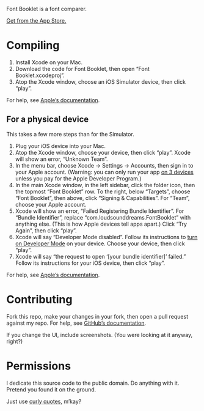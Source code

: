 Font Booklet is a font comparer.

[Get from the App Store.](https://apps.apple.com/us/app/font-booklet/id6451394358)

# Compiling

1. Install Xcode on your Mac.
2. Download the code for Font Booklet, then open “Font Booklet.xcodeproj”.
3. Atop the Xcode window, choose an iOS Simulator device, then click “play”.

For help, see [Apple’s documentation](https://developer.apple.com/documentation/xcode/building-and-running-an-app).

## For a physical device

This takes a few more steps than for the Simulator.

1. Plug your iOS device into your Mac.
2. Atop the Xcode window, choose your device, then click “play”. Xcode will show an error, “Unknown Team”.
3. In the menu bar, choose Xcode → Settings → Accounts, then sign in to your Apple account. (Warning: you can only run your app [on 3 devices](https://stackoverflow.com/questions/44230347) unless you pay for the Apple Developer Program.)
4. In the main Xcode window, in the left sidebar, click the folder icon, then the topmost “Font Booklet” row. To the right, below “Targets”, choose “Font Booklet”, then above, click “Signing & Capabilities”. For “Team”, choose your Apple account.
5. Xcode will show an error, “Failed Registering Bundle Identifier”. For “Bundle Identifier”, replace “com.loudsounddreams.FontBooklet” with anything else. (This is how Apple devices tell apps apart.) Click “Try Again”, then click “play”.
6. Xcode will say “Developer Mode disabled”. Follow its instructions to [turn on Developer Mode](https://developer.apple.com/documentation/xcode/enabling-developer-mode-on-a-device) on your device. Choose your device, then click “play”.
7. Xcode will say “the request to open ‘[your bundle identifier]’ failed.” Follow its instructions for your iOS device, then click “play”.

For help, see [Apple’s documentation](https://developer.apple.com/documentation/xcode/running-your-app-in-simulator-or-on-a-device/#Connect-real-devices-to-your-Mac).

# Contributing

Fork this repo, make your changes in your fork, then open a pull request against my repo. For help, see [GitHub’s documentation](https://docs.github.com/en/pull-requests/collaborating-with-pull-requests/getting-started/about-collaborative-development-models#fork-and-pull-model).

If you change the UI, include screenshots. (You were looking at it anyway, right?)

# Permissions

I dedicate this source code to the public domain. Do anything with it. Pretend you found it on the ground.

Just use [curly quotes](https://practicaltypography.com/straight-and-curly-quotes.html), m’kay?